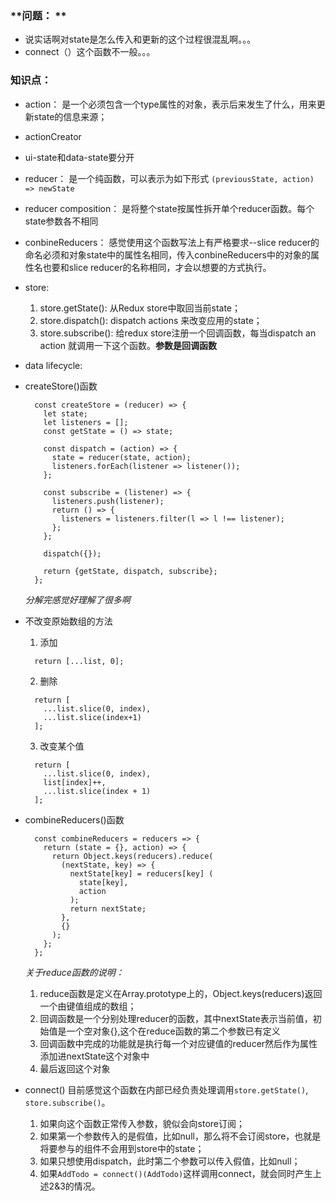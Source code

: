 ### **问题： **
- 说实话啊对state是怎么传入和更新的这个过程很混乱啊。。。
- connect（）这个函数不一般。。。


### **知识点：**  
- action： 是一个必须包含一个type属性的对象，表示后来发生了什么，用来更新state的信息来源；
- actionCreator
- ui-state和data-state要分开
- reducer： 是一个纯函数，可以表示为如下形式
  `(previousState, action) => newState`
- reducer composition： 是将整个state按属性拆开单个reducer函数。每个state参数各不相同
- conbineReducers： 感觉使用这个函数写法上有严格要求--slice reducer的命名必须和对象state中的属性名相同，传入conbineReducers中的对象的属性名也要和slice reducer的名称相同，才会以想要的方式执行。

- store: 
  1. store.getState(): 从Redux store中取回当前state；
  2. store.dispatch(): dispatch actions 来改变应用的state；
  3. store.subscribe(): 给redux store注册一个回调函数，每当dispatch an action 就调用一下这个函数。**参数是回调函数**
- data lifecycle: 

- createStore()函数
  ```
    const createStore = (reducer) => {
      let state;
      let listeners = [];
      const getState = () => state;

      const dispatch = (action) => {
        state = reducer(state, action);
        listeners.forEach(listener => listener());
      };

      const subscribe = (listener) => {
        listeners.push(listener);
        return () => {
          listeners = listeners.filter(l => l !== listener);
        };
      };

      dispatch({});

      return {getState, dispatch, subscribe};
    };
  ```
  *分解完感觉好理解了很多啊*

- 不改变原始数组的方法
  1. 添加
    ```
      return [...list, 0];
    ```
  2. 删除
    ```
      return [
        ...list.slice(0, index),
        ...list.slice(index+1)
      ];
    ```
  3. 改变某个值
    ```
      return [
        ...list.slice(0, index),
        list[index]++,
        ...list.slice(index + 1)
      ];
    ```

- combineReducers()函数
  ```
    const combineReducers = reducers => {
      return (state = {}, action) => {
        return Object.keys(reducers).reduce(
          (nextState, key) => {
            nextState[key] = reducers[key] (
              state[key],
              action
            );
            return nextState;
          },
          {}
        );
      };
    };
  ```
  *关于reduce函数的说明：*
    1. reduce函数是定义在Array.prototype上的，Object.keys(reducers)返回一个由键值组成的数组；
    2. 回调函数是一个分别处理reducer的函数，其中nextState表示当前值，初始值是一个空对象{},这个在reduce函数的第二个参数已有定义
    3. 回调函数中完成的功能就是执行每一个对应键值的reducer然后作为属性添加进nextState这个对象中
    4. 最后返回这个对象
- connect()
目前感觉这个函数在内部已经负责处理调用`store.getState()`, `store.subscribe()`。
  1. 如果向这个函数正常传入参数，貌似会向store订阅；
  2. 如果第一个参数传入的是假值，比如null，那么将不会订阅store，也就是将要参与的组件不会用到store中的state；
  3. 如果只想使用dispatch，此时第二个参数可以传入假值，比如null；
  4. 如果`AddTodo = connect()(AddTodo)`这样调用connect，就会同时产生上述2&3的情况。